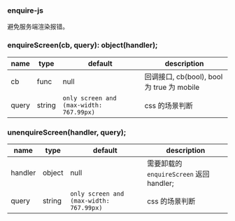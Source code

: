 ### enquire-js

避免服务端渲染报错。

### enquireScreen(cb, query): object(handler);

| name       |type            |default  |description     |
|------------|----------------|---------|----------------|
| cb  | func     | null    | 回调接口, cb(bool),  bool 为 true 为 mobile  |
| query | string | `only screen and (max-width: 767.99px)` | css 的场景判断 |

### unenquireScreen(handler, query);

| name       |type            |default  |description     |
|------------|----------------|---------|----------------|
| handler  | object     | null    | 需要卸载的 `enquireScreen` 返回 handler;  |
| query | string | `only screen and (max-width: 767.99px)` | css 的场景判断 |
